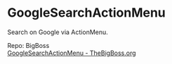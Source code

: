 # GoogleSearchActionMenu
Search on Google via ActionMenu.

Repo: BigBoss  
<a href="http://moreinfo.thebigboss.org/moreinfo/depiction.php?file=googlesearchactionmenuDp" target="_blank">GoogleSearchActionMenu - TheBigBoss.org</a>
